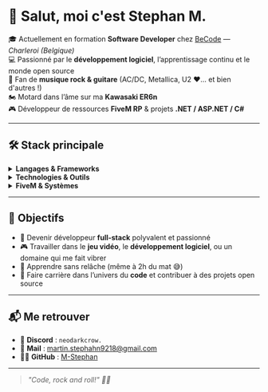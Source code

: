 # 👋 Salut, moi c'est Stephan M.

🎓 Actuellement en formation **Software Developer** chez [BeCode](https://becode.org) — *Charleroi (Belgique)*  
💻 Passionné par le **développement logiciel**, l’apprentissage continu et le monde open source  
🎸 Fan de **musique rock & guitare** (AC/DC, Metallica, U2 ❤️... et bien d'autres !)  
🏍️ Motard dans l’âme sur ma **Kawasaki ER6n**  
🎮 Développeur de ressources **FiveM RP** & projets **.NET / ASP.NET / C#**

---

## 🛠️ Stack principale
<details><summary><strong>Langages & Frameworks</strong></summary>
  <ul>
    <li>C#</li>
    <li>.NET</li>
    <li>ASP.NET</li>
    <li>Lua</li>
    <li>JavaScript</li>
    <li>HTML</li>
    <li>CSS</li>
    <li>SQL</li>
    <li>Java <i>(base scolaire)</i></li>
  </ul>
</details>

<details><summary><strong>Technologies & Outils</strong></summary>
  <ul>
    <li>xUnit</li>
    <li>Spectre.Console</li>
    <li>Scalar</li>
    <li>Docker</li>
    <li>Git</li>
    <li>GitHub</li>
    <li>GitHub Actions</li>
    <li>MVC, JWT Token, Swagger/Scalar API</li>
    <li>Vite</li>
    <li>Xampp / MariaDB / heidi sql / phpMyAdmin</li>
    <li>ERD / MCD / MPD</li>
  </ul>
</details>

<details><summary><strong>FiveM & Systèmes</strong></summary>
  <ul>
    <li>ESX Legacy</li>
    <li>OverExtended | (ox_lib, ox_inventory)</li>
    <li>NUI</li>
    <li>ox_lib</li>
    <li>ox_inventory</li>
    <li>Pterodactyl</li>
    <li>Debian 11</li>
    <li>TxAdmin</li>
  </ul>
</details>

---

## 🎯 Objectifs

- 💪 Devenir développeur **full-stack** polyvalent et passionné
- 🎮 Travailler dans le **jeu vidéo**, le **développement logiciel**, ou un domaine qui me fait vibrer
- 🚀 Apprendre sans relâche (même à 2h du mat 😅)
- 💼 Faire carrière dans l’univers du **code** et contribuer à des projets open source

---

## 📬 Me retrouver

- 💬 **Discord** : `neodarkcrow.`
- 📧 **Mail** : [martin.stephahn9218@gmail.com](mailto:martin.stephan9218@gmail.com)  
- 🧑‍💻 **GitHub** : [M-Stephan](https://github.com/M-Stephan)
---

> *"Code, rock and roll!" 🎸🔥*
